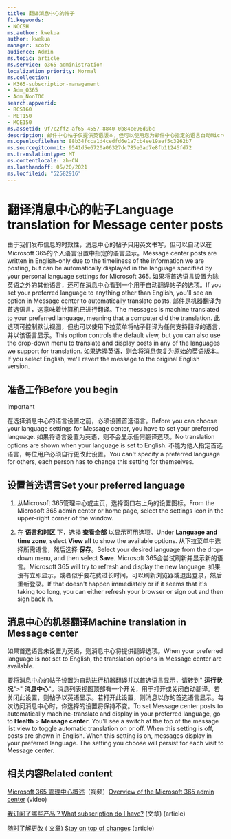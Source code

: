 ```yaml
---
title: 翻译消息中心的帖子
f1.keywords:
- NOCSH
ms.author: kwekua
author: kwekua
manager: scotv
audience: Admin
ms.topic: article
ms.service: o365-administration
localization_priority: Normal
ms.collection:
- M365-subscription-management
- Adm_O365
- Adm_NonTOC
search.appverid:
- BCS160
- MET150
- MOE150
ms.assetid: 9f7c2ff2-af65-4557-8840-0b84ce96d9bc
description: 邮件中心帖子仅提供英语版本，但可以使用您为邮件中心指定的语言自动Microsoft 365。
ms.openlocfilehash: 88b34fcca1d4cedfd6e1a7cb4ee19aef5c3262b7
ms.sourcegitcommit: 9541d5e6720a06327dc785e3ad7e8fb11246fd72
ms.translationtype: MT
ms.contentlocale: zh-CN
ms.lasthandoff: 05/20/2021
ms.locfileid: "52582916"
---
```

# <a name="language-translation-for-message-center-posts"></a><span data-ttu-id="8e012-103">翻译消息中心的帖子</span><span class="sxs-lookup"><span data-stu-id="8e012-103">Language translation for Message center posts</span></span>

<span data-ttu-id="8e012-104">由于我们发布信息的时效性，消息中心的帖子只用英文书写，但可以自动以在Microsoft 365的个人语言设置中指定的语言显示。</span><span class="sxs-lookup"><span data-stu-id="8e012-104">Message center posts are written in English-only due to the timeliness of the information we are posting, but can be automatically displayed in the language specified by your personal language settings for Microsoft 365.</span></span> <span data-ttu-id="8e012-105">如果将首选语言设置为除英语之外的其他语言，还可在消息中心看到一个用于自动翻译帖子的选项。</span><span class="sxs-lookup"><span data-stu-id="8e012-105">If you set your preferred language to anything other than English, you'll see an option in Message center to automatically translate posts.</span></span> <span data-ttu-id="8e012-106">邮件是机器翻译为首选语言，这意味着计算机已进行翻译。</span><span class="sxs-lookup"><span data-stu-id="8e012-106">The messages is machine translated to your preferred language, meaning that a computer did the translation.</span></span> <span data-ttu-id="8e012-107">此选项可控制默认视图，但也可以使用下拉菜单将帖子翻译为任何支持翻译的语言，并以该语言显示。</span><span class="sxs-lookup"><span data-stu-id="8e012-107">This option controls the default view, but you can also use the drop-down menu to translate and display posts in any of the languages we support for translation.</span></span> <span data-ttu-id="8e012-108">如果选择英语，则会将消息恢复为原始的英语版本。</span><span class="sxs-lookup"><span data-stu-id="8e012-108">If you select English, we'll revert the message to the original English version.</span></span>

## <a name="before-you-begin"></a><span data-ttu-id="8e012-109">准备工作</span><span class="sxs-lookup"><span data-stu-id="8e012-109">Before you begin</span></span>
  
> [!IMPORTANT]
> <span data-ttu-id="8e012-110">在选择消息中心的语言设置之前，必须设置首选语言。</span><span class="sxs-lookup"><span data-stu-id="8e012-110">Before you can choose your language settings for Message center, you have to set your preferred language.</span></span> <span data-ttu-id="8e012-111">如果将语言设置为英语，则不会显示任何翻译选项。</span><span class="sxs-lookup"><span data-stu-id="8e012-111">No translation options are shown when your language is set to English.</span></span> <span data-ttu-id="8e012-112">不能为他人指定首选语言，每位用户必须自行更改此设置。</span><span class="sxs-lookup"><span data-stu-id="8e012-112">You can't specify a preferred language for others, each person has to change this setting for themselves.</span></span> 
  
## <a name="set-your-preferred-language"></a><span data-ttu-id="8e012-113">设置首选语言</span><span class="sxs-lookup"><span data-stu-id="8e012-113">Set your preferred language</span></span>

1. <span data-ttu-id="8e012-114">从Microsoft 365管理中心或主页，选择窗口右上角的设置图标。</span><span class="sxs-lookup"><span data-stu-id="8e012-114">From the Microsoft 365 admin center or home page, select the settings icon in the upper-right corner of the window.</span></span>
  
2. <span data-ttu-id="8e012-115">在 **语言和时区** 下，选择 **查看全部** 以显示可用选项。</span><span class="sxs-lookup"><span data-stu-id="8e012-115">Under **Language and time zone**, select **View all** to show the available options.</span></span> <span data-ttu-id="8e012-116">从下拉菜单中选择所需语言，然后选择 **保存**。</span><span class="sxs-lookup"><span data-stu-id="8e012-116">Select your desired language from the drop-down menu, and then select **Save**.</span></span> <span data-ttu-id="8e012-117">Microsoft 365会尝试刷新并显示新的语言。</span><span class="sxs-lookup"><span data-stu-id="8e012-117">Microsoft 365 will try to refresh and display the new language.</span></span> <span data-ttu-id="8e012-118">如果没有立即显示，或者似乎要花费过长时间，可以刷新浏览器或退出登录，然后重新登录。</span><span class="sxs-lookup"><span data-stu-id="8e012-118">If that doesn't happen immediately or if it seems that it's taking too long, you can either refresh your browser or sign out and then sign back in.</span></span>
  
## <a name="machine-translation-in-message-center"></a><span data-ttu-id="8e012-119">消息中心的机器翻译</span><span class="sxs-lookup"><span data-stu-id="8e012-119">Machine translation in Message center</span></span>

<span data-ttu-id="8e012-120">如果首选语言未设置为英语，则消息中心将提供翻译选项。</span><span class="sxs-lookup"><span data-stu-id="8e012-120">When your preferred language is not set to English, the translation options in Message center are available.</span></span>
  
<span data-ttu-id="8e012-p104">要将消息中心的帖子设置为自动进行机器翻译并以首选语言显示，请转到" **运行状况**"\>" **消息中心**"。消息列表视图顶部有一个开关，用于打开或关闭自动翻译。若关闭此设置，则帖子以英语显示。若打开此设置，则消息以你的首选语言显示。每次访问消息中心时，你选择的设置将保持不变。</span><span class="sxs-lookup"><span data-stu-id="8e012-p104">To set Message center posts to automatically machine-translate and display in your preferred language, go to **Health** \> **Message center**. You'll see a switch at the top of the message list view to toggle automatic translation on or off. When this setting is off, posts are shown in English. When this setting is on, messages display in your preferred language. The setting you choose will persist for each visit to Message center.</span></span> 

## <a name="related-content"></a><span data-ttu-id="8e012-126">相关内容</span><span class="sxs-lookup"><span data-stu-id="8e012-126">Related content</span></span>

<span data-ttu-id="8e012-127">[Microsoft 365 管理中心概述](../../business-video/admin-center-overview.md)（视频）</span><span class="sxs-lookup"><span data-stu-id="8e012-127">[Overview of the Microsoft 365 admin center](../../business-video/admin-center-overview.md) (video)</span></span>

[<span data-ttu-id="8e012-128">我订阅了哪些产品？</span><span class="sxs-lookup"><span data-stu-id="8e012-128">What subscription do I have?</span></span>](../admin-overview/what-subscription-do-i-have.md) <span data-ttu-id="8e012-129"> (文章) </span><span class="sxs-lookup"><span data-stu-id="8e012-129">(article)</span></span>

<span data-ttu-id="8e012-130">[随时了解更改 (](../manage/stay-on-top-of-updates.md) 文章) </span><span class="sxs-lookup"><span data-stu-id="8e012-130">[Stay on top of changes](../manage/stay-on-top-of-updates.md) (article)</span></span>



  

